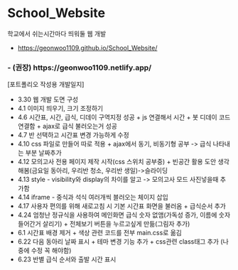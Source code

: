 # School_Website
학교에서 쉬는시간마다 띄워둘 웹 개발

  - https://geonwoo1109.github.io/School_Website/
<h3>  - (권장) https://geonwoo1109.netlify.app/</h3>


[포트폴리오 작성용 개발일지]
<ul>
  <li>3.30 웹 개발 도면 구성</li>
  <li>4.1 이미지 띄우기, 크기 조정하기</li>
  <li>4.6 시간표, 시간, 급식, 디데이 구역지정 성공 + js 연결해서 시간 + 봇 디데이 코드 연결함 + ajax로 급식 불러오는거 성공</li>
  <li>4.7 반 선택하고 시간표 변경 가능하게 수정</li>
  <li>4.10 css 파일로 만들어 따로 적용 + ajax에서 동기, 비동기형 공부 -> 급식 나타내는 부분 날짜추가</li>
  <li>4.12 모의고사 전용 페이지 제작 시작(css 스위치  공부중) + 빈공간 활용 도안 생각해봄(금요일 동아리, 우리반 청소, 우리반 생일)->슬라이딩</li>
  <li>4.13 style - visibility와 display의 차이를 알고 -> 모의고사 모드 사진넣을때 추가함</li>
  <li>4.14 iframe - 중식과 석식 여러개씩 블러오는 체이지 삽입</li>
  <li>4.17 사용자 편의를 위해 새로고침 시 기본 시간표 화면을 불러옴 + 급식순서 추가</li>
  <li>4.24 엄청난 정규식을 사용하여 메인화면 급식 숫자 없앰(가독성 증가, 이름에 숫자들어간거 살리기) + 전체보기 버튼을 누르고싶게 만듦(그림자 추가)</li>
  <li>6.1 시간표 배경 제거 + 색상 관련 코드를 전부 main.css로 옮김</li>
  <li>6.22 다음 동아리 날짜 표시 + 테마 변경 기능 추가 + css관련 class태그 추가 (나중에 수정 꼭 해야함)</li>
  <li>6.23 반별 급식 순서와 출발 시간 표시</li>
</ul>